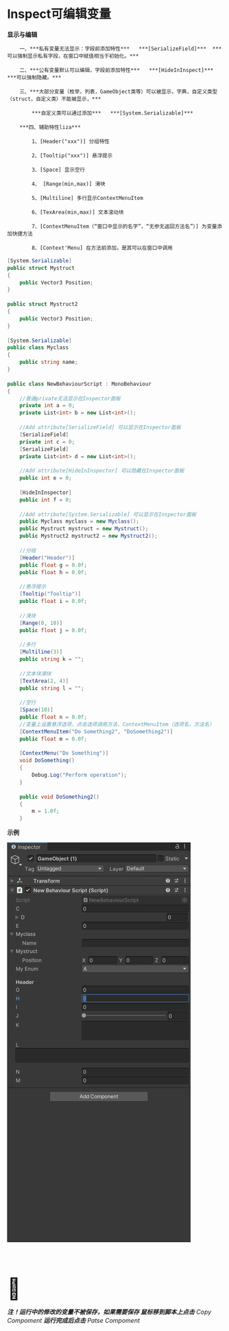 # Inspect可编辑变量

**显示与编辑**

		一、***私有变量无法显示：字段前添加特性***   ***[SerializeField]***  ***可以强制显示私有字段，在窗口中赋值相当于初始化。***

		二、***公有变量默认可以编辑，字段前添加特性***   ***[HideInInspect]***  ***可以强制隐藏。***

		三、***大部分变量（枚举，列表，GameObject类等）可以被显示，字典，自定义类型（struct，自定义类）不能被显示，***

			***自定义类可以通过添加***   ***[System.Serializable]*** 

		***四、辅助特性liza***

			1、[Header("xxx")] 分组特性

			2、[Tooltip("xxx")] 悬浮提示

			3、[Space] 显示空行

			4、 [Range(min,max)] 滑块

			5、[Multiline] 多行显示ContextMenuItem

			6、[TexArea(min,max)] 文本滚动块

			7、[ContextMenuItem（“窗口中显示的名字”，“无参无返回方法名”）] 为变量添加快捷方法

			8、[Context'Menu] 在方法前添加，是其可以在窗口中调用

```c#
[System.Serializable]
public struct Mystruct
{
    public Vector3 Position;
}

public struct Mystruct2
{
    public Vector3 Position;
}

[System.Serializable]
public class Myclass
{
    public string name;
}

public class NewBehaviourScript : MonoBehaviour
{
    //普通private无法显示在Inspector面板
    private int a = 0;
    private List<int> b = new List<int>();

    //Add attribute[SerializeField] 可以显示在Inspector面板
    [SerializeField]
    private int c = 0;
    [SerializeField]
    private List<int> d = new List<int>();

    //Add attribute[HideInInspector] 可以隐藏在Inspector面板
    public int e = 0;

    [HideInInspector]
    public int f = 0;

    //Add attribute[System.Serializable] 可以显示在Inspector面板
    public Myclass myclass = new Myclass();
    public Mystruct mystruct = new Mystruct();
    public Mystruct2 mystruct2 = new Mystruct2();
	
	//分组
    [Header("Header")]
    public float g = 0.0f;
    public float h = 0.0f;
	
	//悬浮提示
    [Tooltip("Tooltip")]
    public float i = 0.0f;
	
	//滑块
    [Range(0, 10)]
    public float j = 0.0f;
	
	//多行
    [Multiline(3)]
    public string k = "";
	
	//文本块滑块
    [TextArea(2, 4)]
    public string l = "";
	
	//空行
    [Space(10)]
    public float n = 0.0f;
	//变量上设置悬浮选项，点击选项调用方法，ContextMenuItem（选项名，方法名）
    [ContextMenuItem("Do Something2", "DoSomething2")]
    public float m = 0.0f;

    [ContextMenu("Do Something")]
    void DoSomething()
    {
        Debug.Log("Perform operation");
    }

    public void DoSomething2()
    {
        m = 1.0f;
    }
```

**示例**

​![image](assets/image-20250305185326-5w3giln.png)​

‍

‍

<span data-type="text" style="font-size: 48px;">🤪</span>

***注！运行中的修改的变量不被保存，如果需要保存 鼠标移到脚本上点击***  *Copy Compoment* ***运行完成后点击***  *Patse Compoment*

‍
